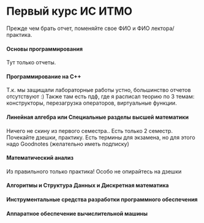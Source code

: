 # Первый курс ИС ИТМО
Прежде чем брать отчет, поменяйте свое ФИО и ФИО лектора/практика.
#### Основы программирования
Тут только отчеты.
#### Программирование на C++
Т.к. мы защищали лабораторные работы устно, большинство отчетов отсутствуют :)
Также там есть пдф, где я расписал теорию по 3 темам: конструкторы, перезагрузка операторов, виртуальные функции.
#### Линейная алгебра или Специальные разделы высшей математики
Ничего не скину из первого семестра..
Есть только 2 семестр. Почекайте дзешки, практику.
Есть термины для экзамена, но для этого надо Goodnotes (желательно иметь подписку)
#### Математический анализ
Из правильного только практика!
Особо не опирайтесь на дзешки
#### Алгоритмы и Структура Данных и Дискретная математика
#### Инструментальные средства разработки программного обеспечения
#### Аппаратное обеспечение вычислительной машины
